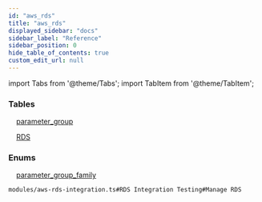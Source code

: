 ```yaml
---
id: "aws_rds"
title: "aws_rds"
displayed_sidebar: "docs"
sidebar_label: "Reference"
sidebar_position: 0
hide_table_of_contents: true
custom_edit_url: null
---
```


import Tabs from '@theme/Tabs';
import TabItem from '@theme/TabItem';

<Tabs>
  <TabItem value="Components" label="Components" default>

### Tables

    [parameter_group](../../classes/aws_rds_entity_parameter_group.ParameterGroup)

    [RDS](../../classes/aws_rds_entity_rds.RDS)

### Enums
    [parameter_group_family](../../enums/aws_rds_entity_parameter_group.ParameterGroupFamily)

</TabItem>
  <TabItem value="Code examples" label="Code examples">

```testdoc
modules/aws-rds-integration.ts#RDS Integration Testing#Manage RDS
```

</TabItem>
</Tabs>
